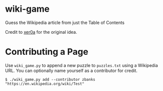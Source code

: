 # wiki-game
Guess the Wikipedia article from just the Table of Contents

Credit to [xer0a](https://zyxyvy.wordpress.com/2019/11/03/fun-wikipedia-activity/) for the original idea.

# Contributing a Page

Use `wiki_game.py` to append a new puzzle to `puzzles.txt` using a Wikipedia URL. You can optionally name yourself as a contributor for credit.

```
$ ./wiki_game.py add --contributor zbanks "https://en.wikipedia.org/wiki/Test"
```



